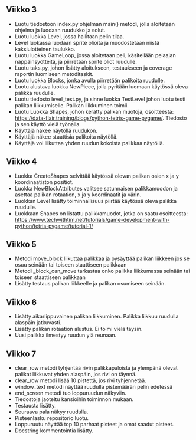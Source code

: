 ## Viikko 3

- Luotu tiedostoon index.py ohjelman main() metodi, jolla aloitetaan ohjelma ja luodaan ruudukko ja solut. 
- Luotu luokka Level, jossa hallitaan pelin tilaa.
- Level luokassa luodaan sprite olioita ja muodostetaan niistä kaksiulotteinen taulukko. 
- Luotu luokka GameLoop, jossa aloitetaan peli, käsitellään pelaajan näppäinsyötteitä, ja piirretään sprite oliot ruudulle.
- Luotu taks.py, johon lisätty aloitukseen, testaukseen ja coverage raportin luomiseen metoditaskit.
- Luotu luokka Blocks, jonka avulla piirretään palikoita ruudulle.
- Luotu alustava luokka NewPiece, jolla pyritään luomaan käytössä oleva palikka ruudulle.
- Luotu tiedosto level_test.py, ja sinne luokka TestLevel johon luotu testi palikan liikkumiselle. Palikan liikkuminen toimii.
- Luotu Luokka Shapes, johon kerätty palikan muotoja, osoitteesta: https://data-flair.training/blogs/python-tetris-game-pygame/. Tiedosto ja sen käyttö vielä työnalla.
- Käyttäjä näkee näytöllä ruudukon.
- Käyttäjä näkee staattisia palikoita näytöllä.
- Käyttäjä voi liikuttaa yhden ruudun kokoista palikkaa näytöllä. 

## Viikko 4
- Luokka CreateShapes selvittää käytössä olevan palikan osien x ja y koordinaatiston positiot.
- Luokka NewBlockAttributes valitsee satunnaisen palikkamuodon ja asettaa palikan rotaation, x ja y koordinaatit ja värin.
- Luokkan Level lisätty toiminnallisuus piirtää käytössä oleva palikka ruudulle.
- Luokkaan Shapes on listattu palikkamuodot, jotka on saatu osoitteesta: https://www.techwithtim.net/tutorials/game-development-with-python/tetris-pygame/tutorial-1/

## Viikko 5
- Metodi move_block liikuttaa palikkaa ja pysäyttää palikan liikkeen jos se osuu seinään tai toiseen staattiseen palikkaan
- Metodi _block_can_move tarkastaa onko palikka liikkumassa seinään tai toiseen staattiseen palikkaan
- Lisätty testaus palikan liikkeelle ja palikan osumiseen seinään.

## Viikko 6
- Lisätty aikariippuvainen palikan liikkuminen. Palikka liikkuu ruudulla alaspäin jatkuvasti.
- Lisätty palikan rotaation alustus. Ei toimi vielä täysin.
- Uusi palikka ilmestyy ruudun ylä reunaan.

## Viikko 7
- clear_row metodi tyhjentää rivin palikkapaloista ja ylempänä olevat palikat liikkuvat yhden alaspäin, jos rivi on täynnä.
- clear_row metodi lisää 10 pistettä, jos rivi tyhjennetää.
- window_text metodi näyttää ruudulla pistemäärän pelin edetessä
- end_screen metodi tuo loppuruudun näkyviin.
- Tiedostoja jaoteltu kansioihin toiminnon mukaan.
- Testausta lisätty.
- Seuraava pala näkyy ruudulla.
- Pisteenlasku repositorio luotu.
- Loppuruutu näyttää top 10 parhaat pisteet ja omat saadut pisteet.
- Docstring kommentointia lisätty.
